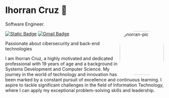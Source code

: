 # Ihorran Cruz 🦆

Software Engineer.

<img align="right" alt="ihorran-pic" width="140" style="border-radius:50px;" src="https://user-images.githubusercontent.com/92957629/156885082-2311a942-b5a3-4163-9ad8-8efcac0fca55.gif">

[![Static Badge](https://img.shields.io/badge/Ihorran_Cruz-%231f2126?style=flat-square&logo=linkedin)](https://www.linkedin.com/in/ihorrandev/)
[![Gmail Badge](https://img.shields.io/badge/ihorran.dev%40gmail.com-%231f2126?style=flat-square&logo=gmail&logoColor=white)](mailto:ihorran.dev@gmail.com)

Passionate about cibersecurity and back-end technologies

I am Ihorran Cruz, a highly motivated and dedicated professional with 19 years of age and a background in Systems Development and Computer Science. My journey in the world of technology and innovation has been marked by a constant pursuit of excellence and continuous learning. I aspire to tackle significant challenges in the field of Information Technology, where I can apply my exceptional problem-solving skills and leadership.

